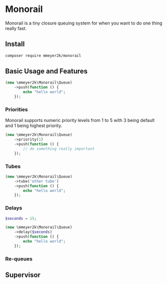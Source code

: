 # Monorail
Monorail is a tiny closure queuing system for when you want to do one thing really fast.

## Install
```bash
composer require mmeyer2k/monorail
```

## Basic Usage and Features
```php
(new \mmeyer2k\Monorail\Queue)
    ->push(function () {
        echo "hello world";
    });
```

### Priorities
Monorail supports numeric priority levels from 1 to 5 with 3 being default and 1 being highest priority.
```php
(new \mmeyer2k\Monorail\Queue)
    ->priority(1)
    ->push(function () {
        // do something really important
    });
```

### Tubes
```php
(new \mmeyer2k\Monorail\Queue)
    ->tube('other tube')
    ->push(function () {
        echo "hello world";
    });
```

### Delays
```php
$seconds = 15;

(new \mmeyer2k\Monorail\Queue)
    ->delay($seconds)
    ->push(function () {
        echo "hello world";
    });
```

### Re-queues

## Supervisor

